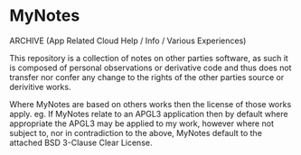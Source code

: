 # MyNotes
ARCHIVE (App Related Cloud Help / Info / Various Experiences)

This repository is a collection of notes on other parties software,  as such it is composed of personal observations or derivative code and thus does not transfer nor confer any change to the rights of the other parties source or derivitive works.

Where MyNotes are based on others works then the license of those works apply.
eg. If MyNotes relate to an APGL3 application then by default where appropriate the APGL3 may be applied to my work, however where not subject to, nor in contradiction to the above, MyNotes default to the attached BSD 3-Clause Clear License.

